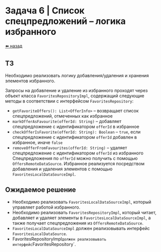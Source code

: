#  Задача 6 | Список спецпредложений – логика избранного

[⬅️ назад](../README.md)

## ТЗ

Необходимо реализовать логику добавления/удаления и хранения элементов избранного.

Запросы на добавление и удаление из избранного проходят через объект класса `FavoritesRepositoryImpl`, содержащий следующие методы в соответствии с интерфейсом `FavoritesRepository`:
* `getFavoriteOffers(): List<OfferInfo>` – возвращает список спецпредложений, отмеченных как избранное
* `markOfferAsFavourite(offerId: String)` – добавляет спецпредложение с идентификатором `offerId` в избранное
* `checkOfferIsFavorite(offerId: String): Boolean` – `true`, если спецпредложение с идентификатором `offerId` добавлен в избранное, иначе `false`
* `removeOfferFromFavourites(offerId: String)` – удаляет спецпредложение с идентификатором `offerId` из избранного
Спецпредложения по `offerId` можно получить с помощью `OffersRemoteDataSource`.
Избранное реализуется посредством добавления и удаления элементов с помощью `FavoritesLocalDataSourceImpl`.

## Ожидаемое решение

* Необходимо реализовать `FavoritesLocalDataSourceImpl`, который управляет работой избранного.
* Необходимо реализовать `FavoritesRepositoryImpl`, который читает, добавляет и удаляет элементы в `FavoritesLocalDataSourceImpl`, а также получает спецпредложения из `OffersRemoteDataSource`. 
* `FavoritesLocalDataSourceImpl` должен реализовывать интерфейс `FavoritesLocalDataSource`.
* FavoritesRepositoryImpl` должен реализовывать интерфейс `FavoritesRepository`.
